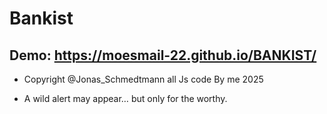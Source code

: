 # Bankist
## Demo: https://moesmail-22.github.io/BANKIST/
- Copyright @Jonas_Schmedtmann all Js code By me 2025

- A wild alert may appear… but only for the worthy.
